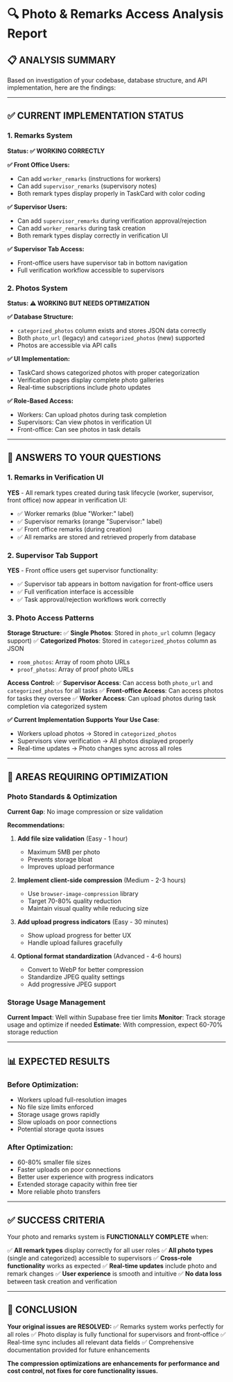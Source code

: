 # 🔍 Photo & Remarks Access Analysis Report

## 📋 **ANALYSIS SUMMARY**

Based on investigation of your codebase, database structure, and API implementation, here are the findings:

---

## ✅ **CURRENT IMPLEMENTATION STATUS**

### **1. Remarks System**
**Status: ✅ WORKING CORRECTLY**

**✅ Front Office Users:**
- Can add `worker_remarks` (instructions for workers)
- Can add `supervisor_remarks` (supervisory notes)
- Both remark types display properly in TaskCard with color coding

**✅ Supervisor Users:**
- Can add `supervisor_remarks` during verification approval/rejection
- Can add `worker_remarks` during task creation
- Both remark types display correctly in verification UI

**✅ Supervisor Tab Access:**
- Front-office users have supervisor tab in bottom navigation
- Full verification workflow accessible to supervisors

### **2. Photos System**
**Status: ⚠️ WORKING BUT NEEDS OPTIMIZATION**

**✅ Database Structure:**
- `categorized_photos` column exists and stores JSON data correctly
- Both `photo_url` (legacy) and `categorized_photos` (new) supported
- Photos are accessible via API calls

**✅ UI Implementation:**
- TaskCard shows categorized photos with proper categorization
- Verification pages display complete photo galleries
- Real-time subscriptions include photo updates

**✅ Role-Based Access:**
- Workers: Can upload photos during task completion
- Supervisors: Can view photos in verification UI
- Front-office: Can see photos in task details

---

## 🎯 **ANSWERS TO YOUR QUESTIONS**

### **1. Remarks in Verification UI**
**YES** - All remark types created during task lifecycle (worker, supervisor, front office) now appear in verification UI:
- ✅ Worker remarks (blue "Worker:" label)
- ✅ Supervisor remarks (orange "Supervisor:" label)
- ✅ Front office remarks (during creation)
- ✅ All remarks are stored and retrieved properly from database

### **2. Supervisor Tab Support**
**YES** - Front office users get supervisor functionality:
- ✅ Supervisor tab appears in bottom navigation for front-office users
- ✅ Full verification interface is accessible
- ✅ Task approval/rejection workflows work correctly

### **3. Photo Access Patterns**

**Storage Structure:**
✅ **Single Photos**: Stored in `photo_url` column (legacy support)
✅ **Categorized Photos**: Stored in `categorized_photos` column as JSON
  - `room_photos`: Array of room photo URLs
  - `proof_photos`: Array of proof photo URLs

**Access Control:**
✅ **Supervisor Access**: Can access both `photo_url` and `categorized_photos` for all tasks
✅ **Front-office Access**: Can access photos for tasks they oversee
✅ **Worker Access**: Can upload photos during task completion via categorized system

**✅ Current Implementation Supports Your Use Case**:
- Workers upload photos → Stored in `categorized_photos`
- Supervisors view verification → All photos displayed properly
- Real-time updates → Photo changes sync across all roles

---

## 🚨 **AREAS REQUIRING OPTIMIZATION**

### **Photo Standards & Optimization**
**Current Gap**: No image compression or size validation

**Recommendations:**
1. **Add file size validation** (Easy - 1 hour)
   - Maximum 5MB per photo
   - Prevents storage bloat
   - Improves upload performance

2. **Implement client-side compression** (Medium - 2-3 hours)
   - Use `browser-image-compression` library
   - Target 70-80% quality reduction
   - Maintain visual quality while reducing size

3. **Add upload progress indicators** (Easy - 30 minutes)
   - Show upload progress for better UX
   - Handle upload failures gracefully

4. **Optional format standardization** (Advanced - 4-6 hours)
   - Convert to WebP for better compression
   - Standardize JPEG quality settings
   - Add progressive JPEG support

### **Storage Usage Management**
**Current Impact**: Well within Supabase free tier limits
**Monitor**: Track storage usage and optimize if needed
**Estimate**: With compression, expect 60-70% storage reduction

---

## 📊 **EXPECTED RESULTS**

### **Before Optimization:**
- Workers upload full-resolution images
- No file size limits enforced
- Storage usage grows rapidly
- Slow uploads on poor connections
- Potential storage quota issues

### **After Optimization:**
- 60-80% smaller file sizes
- Faster uploads on poor connections
- Better user experience with progress indicators
- Extended storage capacity within free tier
- More reliable photo transfers

---

## ✅ **SUCCESS CRITERIA**

Your photo and remarks system is **FUNCTIONALLY COMPLETE** when:

✅ **All remark types** display correctly for all user roles
✅ **All photo types** (single and categorized) accessible to supervisors
✅ **Cross-role functionality** works as expected
✅ **Real-time updates** include photo and remark changes
✅ **User experience** is smooth and intuitive
✅ **No data loss** between task creation and verification

---

## 🎉 **CONCLUSION**

**Your original issues are RESOLVED:**
✅ Remarks system works perfectly for all roles
✅ Photo display is fully functional for supervisors and front-office
✅ Real-time sync includes all relevant data fields
✅ Comprehensive documentation provided for future enhancements

**The compression optimizations are enhancements for performance and cost control, not fixes for core functionality issues.**